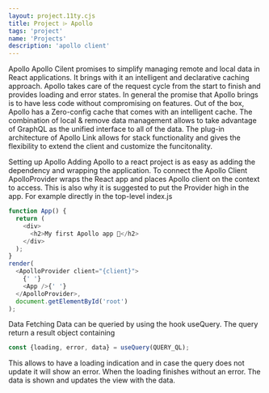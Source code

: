 ```yaml
---
layout: project.11ty.cjs
title: Project ⌲ Apollo
tags: 'project'
name: 'Projects'
description: 'apollo client'
---
```


<iff-title level="2">Apollo</hls-title>
<iff-title level="4">Apollo Cilent promises to simplify managing remote and local data in React applications. It brings with it an intelligent and declarative caching approach. Apollo takes care of the request cycle from the start to finish and provides loading and error states. In general the promise that Apollo brings is to have less code without compromising on features.</iff-text>
<iff-text>Out of the box, Apollo has a Zero-config cache that comes with an intelligent cache. The combination of local & remove data management allows to take advantage of GraphQL as the unified interface to all of the data. The plug-in architecture of Apollo Link allows for stack functionality and gives the flexibility to extend the client and customize the funcitonality.</iff-text>

<iff-title level=3>Setting up Apollo</iff-title>
<iff-text>Adding Apollo to a react project is as easy as adding the dependency and wrapping the application. To connect the Apollo Client ApolloProvider wraps the React app and places Apollo client on the context to access. This is also why it is suggested to put the Provider high in the app. For example directly in the top-level index.js</iff-text>

```js
function App() {
  return (
    <div>
      <h2>My first Apollo app 🚀</h2>
    </div>
  );
}
render(
  <ApolloProvider client="{client}">
    {' '}
    <App />{' '}
  </ApolloProvider>,
  document.getElementById('root')
);
```

<iff-title level=3>
Data Fetching
</iff-title>
<iff-text>Data can be queried by using the hook useQuery. The query return a result object containing</iff-text>

```js
const {loading, error, data} = useQuery(QUERY_QL);
```

<iff-text>This allows to have a loading indication and in case the query does not update it will show an error. When the loading finishes without an error. The data is shown and updates the view with the data.</iff-text>

